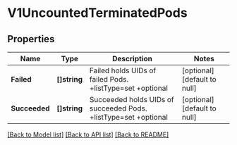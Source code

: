 # V1UncountedTerminatedPods

## Properties
Name | Type | Description | Notes
------------ | ------------- | ------------- | -------------
**Failed** | **[]string** | Failed holds UIDs of failed Pods. +listType&#x3D;set +optional | [optional] [default to null]
**Succeeded** | **[]string** | Succeeded holds UIDs of succeeded Pods. +listType&#x3D;set +optional | [optional] [default to null]

[[Back to Model list]](../README.md#documentation-for-models) [[Back to API list]](../README.md#documentation-for-api-endpoints) [[Back to README]](../README.md)

